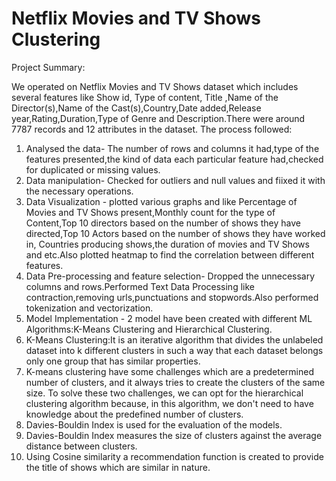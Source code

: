 # Netflix Movies and TV Shows Clustering
Project Summary: 

We operated on Netflix Movies and TV Shows dataset which includes several features like Show id, Type of content, Title ,Name of the Director(s),Name of the Cast(s),Country,Date added,Release year,Rating,Duration,Type of Genre and Description.There were around 7787 records and 12 attributes in the dataset. The process followed:

1. Analysed the data- The number of rows and columns it had,type of the features presented,the kind of data each particular feature had,checked for duplicated or missing values.
2. Data manipulation- Checked for outliers and null values and fiixed it with the necessary operations.
3. Data Visualization - plotted various graphs and like Percentage of Movies and TV Shows present,Monthly count for the type of Content,Top 10 directors based on the number of shows they have directed,Top 10 Actors based on the number of shows they have worked in, Countries producing shows,the duration of movies and TV Shows and etc.Also plotted heatmap to find the correlation between different features.
4. Data Pre-processing and feature selection- Dropped the unnecessary columns and rows.Performed Text Data Processing like contraction,removing urls,punctuations and stopwords.Also performed tokenization and vectorization.
5. Model Implementation - 2 model have been created with different ML Algorithms:K-Means Clustering and Hierarchical Clustering.
6. K-Means Clustering:It is an iterative algorithm that divides the unlabeled dataset into k different clusters in such a way that each dataset belongs only one group that has similar properties.
7. K-means clustering have some challenges which are a predetermined number of clusters, and it always tries to create the clusters of the same size. To solve these two challenges, we can opt for the hierarchical clustering algorithm because, in this algorithm, we don't need to have knowledge about the predefined number of clusters.
8. Davies-Bouldin Index is used for the evaluation of the models.
9. Davies-Bouldin Index measures the size of clusters against the average distance between clusters.
10. Using Cosine similarity a recommendation function is created to provide the title of shows which are similar in nature.
